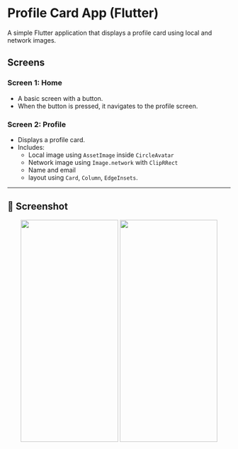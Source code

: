 # Profile Card App (Flutter)

A simple Flutter application that displays a profile card using local and network images.

## Screens

### Screen 1: Home
- A basic screen with a button.
- When the button is pressed, it navigates to the profile screen.

### Screen 2: Profile
- Displays a profile card.
- Includes:
  - Local image using `AssetImage` inside `CircleAvatar`
  - Network image using `Image.network` with `ClipRRect`
  - Name and email
  - layout using `Card`, `Column`, `EdgeInsets`.
 
---

## 📸 Screenshot

<p align="center">
   <img src="https://github.com/user-attachments/assets/bae7b428-edbe-49a3-bd54-c9901b61b250" height="500" Width="220"/>
  <img src="https://github.com/user-attachments/assets/8071af24-4bd5-4570-a4b0-10afe5cc90a1" height="500"  Width="220"/>
</p>

